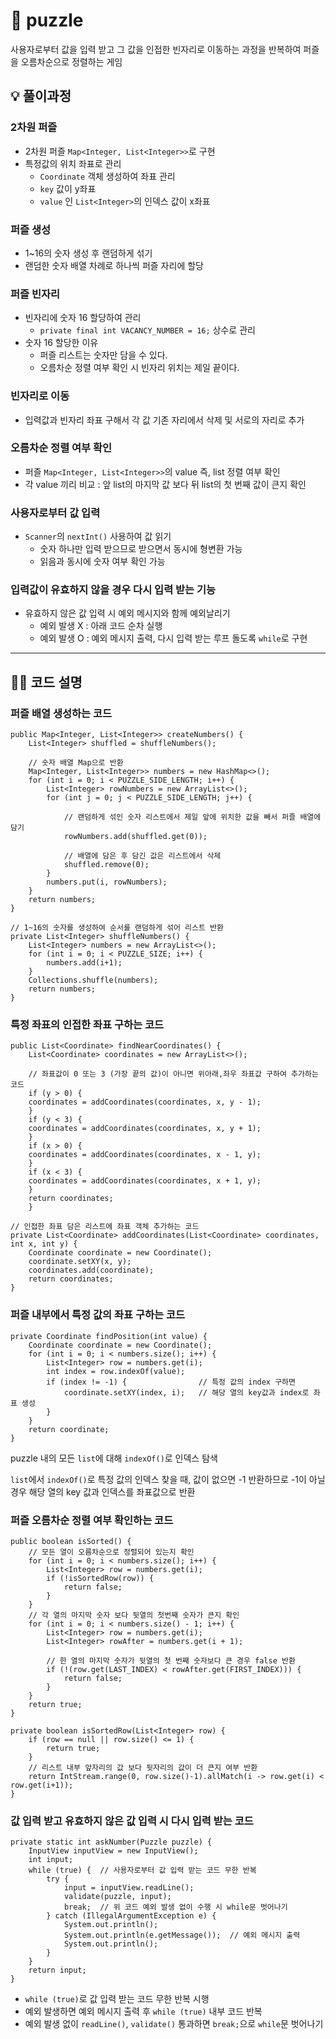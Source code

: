 # 👾 puzzle

사용자로부터 값을 입력 받고 그 값을 인접한 빈자리로 이동하는 과정을 반복하여 퍼즐을 오름차순으로 정렬하는 게임

## 💡 풀이과정

### 2차원 퍼즐

- 2차원 퍼즐 `Map<Integer, List<Integer>>`로 구현
- 특정값의 위치 좌표로 관리
  - `Coordinate` 객체 생성하여 좌표 관리
  - `key` 값이 y좌표
  - `value` 인 `List<Integer>`의 인덱스 값이 x좌표

### 퍼즐 생성

- 1~16의 숫자 생성 후 랜덤하게 섞기
- 랜덤한 숫자 배열 차례로 하나씩 퍼즐 자리에 할당

### 퍼즐 빈자리

- 빈자리에 숫자 16 할당하여 관리
  - `private final int VACANCY_NUMBER = 16;` 상수로 관리
- 숫자 16 할당한 이유
  - 퍼즐 리스트는 숫자만 담을 수 있다.
  - 오름차순 정렬 여부 확인 시 빈자리 위치는 제일 끝이다.

### 빈자리로 이동

- 입력값과 빈자리 좌표 구해서 각 값 기존 자리에서 삭제 및 서로의 자리로 추가

### 오름차순 정렬 여부 확인

- 퍼즐 `Map<Integer, List<Integer>>`의 value 즉, list 정렬 여부 확인
- 각 value 끼리 비교 : 앞 list의 마지막 값 보다 뒤 list의 첫 번째 값이 큰지 확인

### 사용자로부터 값 입력

- `Scanner`의 `nextInt()` 사용하여 값 읽기
  - 숫자 하나만 입력 받으므로 받으면서 동시에 형변환 가능
  - 읽음과 동시에 숫자 여부 확인 가능

### 입력값이 유효하지 않을 경우 다시 입력 받는 기능

- 유효하지 않은 값 입력 시 예외 메시지와 함께 예외날리기
  - 예외 발생 X : 아래 코드 순차 실행
  - 예외 발생 O : 예외 메시지 출력, 다시 입력 받는 루프 돌도록 `while`로 구현

---

## 👩‍🏫 코드 설명

### 퍼즐 배열 생성하는 코드

    public Map<Integer, List<Integer>> createNumbers() {
        List<Integer> shuffled = shuffleNumbers();
        
        // 숫자 배열 Map으로 반환
        Map<Integer, List<Integer>> numbers = new HashMap<>();
        for (int i = 0; i < PUZZLE_SIDE_LENGTH; i++) {
            List<Integer> rowNumbers = new ArrayList<>();
            for (int j = 0; j < PUZZLE_SIDE_LENGTH; j++) {
                
                // 랜덤하게 섞인 숫자 리스트에서 제일 앞에 위치한 값을 빼서 퍼즐 배열에 담기
                rowNumbers.add(shuffled.get(0));

                // 배열에 담은 후 담긴 값은 리스트에서 삭제
                shuffled.remove(0);
            }
            numbers.put(i, rowNumbers);
        }
        return numbers;
    }

    // 1~16의 숫자를 생성하여 순서를 랜덤하게 섞어 리스트 반환
    private List<Integer> shuffleNumbers() {
        List<Integer> numbers = new ArrayList<>();
        for (int i = 0; i < PUZZLE_SIZE; i++) {
            numbers.add(i+1);
        }
        Collections.shuffle(numbers);
        return numbers;
    }
    

### 특정 좌표의 인접한 좌표 구하는 코드

    public List<Coordinate> findNearCoordinates() {
        List<Coordinate> coordinates = new ArrayList<>();

        // 좌표값이 0 또는 3 (가장 끝의 값)이 아니면 위아래,좌우 좌표값 구하여 추가하는 코드
        if (y > 0) {
        coordinates = addCoordinates(coordinates, x, y - 1);
        }
        if (y < 3) {
        coordinates = addCoordinates(coordinates, x, y + 1);
        }
        if (x > 0) {
        coordinates = addCoordinates(coordinates, x - 1, y);
        }
        if (x < 3) {
        coordinates = addCoordinates(coordinates, x + 1, y);
        }
        return coordinates;
        }

    // 인접한 좌표 담은 리스트에 좌표 객체 추가하는 코드
    private List<Coordinate> addCoordinates(List<Coordinate> coordinates, int x, int y) {
        Coordinate coordinate = new Coordinate();
        coordinate.setXY(x, y);
        coordinates.add(coordinate);
        return coordinates;
    }

### 퍼즐 내부에서 특정 값의 좌표 구하는 코드

    private Coordinate findPosition(int value) {
        Coordinate coordinate = new Coordinate();
        for (int i = 0; i < numbers.size(); i++) {
            List<Integer> row = numbers.get(i);
            int index = row.indexOf(value);
            if (index != -1) {                // 특정 값의 index 구하면 
                coordinate.setXY(index, i);   // 해당 열의 key값과 index로 좌표 생성
            }
        }
        return coordinate;
    }

puzzle 내의 모든 `list`에 대해 `indexOf()`로 인덱스 탐색

`list`에서 `indexOf()`로 특정 값의 인덱스 찾을 때, 값이 없으면 -1 반환하므로 -1이 아닐 경우 해당 열의 key 값과 인덱스를 좌표값으로 반환

### 퍼즐 오름차순 정렬 여부 확인하는 코드

    public boolean isSorted() {
        // 모든 열이 오름차순으로 정렬되어 있는지 확인
        for (int i = 0; i < numbers.size(); i++) {
            List<Integer> row = numbers.get(i);
            if (!isSortedRow(row)) {
                return false;
            }
        }
        // 각 열의 마지막 숫자 보다 뒷열의 첫번째 숫자가 큰지 확인
        for (int i = 0; i < numbers.size() - 1; i++) {
            List<Integer> row = numbers.get(i);
            List<Integer> rowAfter = numbers.get(i + 1);

            // 한 열의 마지막 숫자가 뒷열의 첫 번째 숫자보다 큰 경우 false 반환
            if (!(row.get(LAST_INDEX) < rowAfter.get(FIRST_INDEX))) {
                return false;
            }
        }
        return true;
    }

    private boolean isSortedRow(List<Integer> row) {
        if (row == null || row.size() <= 1) {
            return true;
        }
        // 리스트 내부 앞자리의 값 보다 뒷자리의 값이 더 큰지 여부 반환
        return IntStream.range(0, row.size()-1).allMatch(i -> row.get(i) < row.get(i+1));
    }

### 값 입력 받고 유효하지 않은 값 입력 시 다시 입력 받는 코드

    private static int askNumber(Puzzle puzzle) {
        InputView inputView = new InputView();
        int input;
        while (true) {  // 사용자로부터 값 입력 받는 코드 무한 반복
            try {
                input = inputView.readLine();
                validate(puzzle, input);
                break;  // 위 코드 예외 발생 없이 수행 시 while문 벗어나기
            } catch (IllegalArgumentException e) {
                System.out.println();
                System.out.println(e.getMessage());  // 예외 메시지 출력
                System.out.println();
            }
        }
        return input;
    }

- `while (true)`로 값 입력 받는 코드 무한 반복 시행
- 예외 발생하면 예외 메시지 출력 후 `while (true)` 내부 코드 반복
- 예외 발생 없이 `readLine()`, `validate()` 통과하면 `break;`으로 `while`문 벗어나기